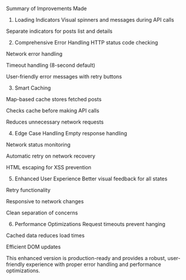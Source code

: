 Summary of Improvements Made
1. Loading Indicators
Visual spinners and messages during API calls

Separate indicators for posts list and details

2. Comprehensive Error Handling
HTTP status code checking

Network error handling

Timeout handling (8-second default)

User-friendly error messages with retry buttons

3. Smart Caching

Map-based cache stores fetched posts

Checks cache before making API calls

Reduces unnecessary network requests

4. Edge Case Handling
Empty response handling

Network status monitoring

Automatic retry on network recovery

HTML escaping for XSS prevention

5. Enhanced User Experience
Better visual feedback for all states

Retry functionality

Responsive to network changes

Clean separation of concerns

6. Performance Optimizations
Request timeouts prevent hanging

Cached data reduces load times

Efficient DOM updates

This enhanced version is production-ready and provides a robust, user-friendly experience with proper error handling and performance optimizations.